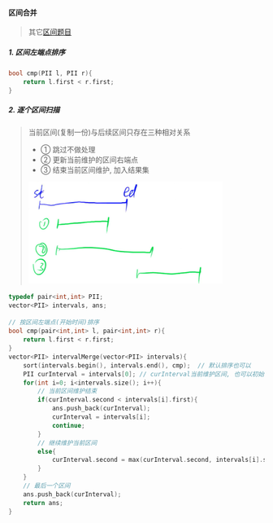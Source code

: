 #### 区间合并

> 其它[区间题目](/markdown/%E4%B8%93%E9%A2%98%20-%20%E5%8C%BA%E9%97%B4.md)

##### 1. 区间左端点排序
```CPP
bool cmp(PII l, PII r){
    return l.first < r.first;
}
```

##### 2. 逐个区间扫描
> 当前区间(复制一份)与后续区间只存在三种相对关系
> - ① 跳过不做处理
> - ② 更新当前维护的区间右端点
> - ③ 结束当前区间维护, 加入结果集
> 
> ![区间合并](/appendix/区间合并.png)

```CPP
typedef pair<int,int> PII;
vector<PII> intervals, ans;

// 按区间左端点(开始时间)排序
bool cmp(pair<int,int> l, pair<int,int> r){
    return l.first < r.first;
}
vector<PII> intervalMerge(vector<PII> intervals){
    sort(intervals.begin(), intervals.end(), cmp);  // 默认排序也可以
    PII curInterval = intervals[0]; // curInterval当前维护区间, 也可以初始化为(-∞,-∞)
    for(int i=0; i<intervals.size(); i++){
        // 当前区间维护结束
        if(curInterval.second < intervals[i].first){
            ans.push_back(curInterval);
            curInterval = intervals[i];
            continue;
        }
        // 继续维护当前区间
        else{
            curInterval.second = max(curInterval.second, intervals[i].second);
        }
    }
    // 最后一个区间
    ans.push_back(curInterval);
    return ans;
}
```